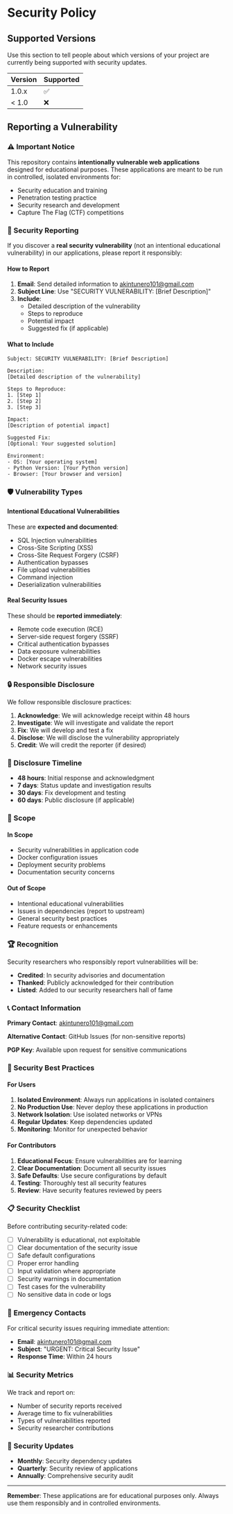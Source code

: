 # Security Policy

## Supported Versions

Use this section to tell people about which versions of your project are currently being supported with security updates.

| Version | Supported          |
| ------- | ------------------ |
| 1.0.x   | :white_check_mark: |
| < 1.0   | :x:                |

## Reporting a Vulnerability

### ⚠️ Important Notice

This repository contains **intentionally vulnerable web applications** designed for educational purposes. These applications are meant to be run in controlled, isolated environments for:

- Security education and training
- Penetration testing practice
- Security research and development
- Capture The Flag (CTF) competitions

### 🚨 Security Reporting

If you discover a **real security vulnerability** (not an intentional educational vulnerability) in our applications, please report it responsibly:

#### How to Report

1. **Email**: Send detailed information to akintunero101@gmail.com
2. **Subject Line**: Use "SECURITY VULNERABILITY: [Brief Description]"
3. **Include**:
   - Detailed description of the vulnerability
   - Steps to reproduce
   - Potential impact
   - Suggested fix (if applicable)

#### What to Include

```
Subject: SECURITY VULNERABILITY: [Brief Description]

Description:
[Detailed description of the vulnerability]

Steps to Reproduce:
1. [Step 1]
2. [Step 2]
3. [Step 3]

Impact:
[Description of potential impact]

Suggested Fix:
[Optional: Your suggested solution]

Environment:
- OS: [Your operating system]
- Python Version: [Your Python version]
- Browser: [Your browser and version]
```

### 🛡️ Vulnerability Types

#### Intentional Educational Vulnerabilities

These are **expected and documented**:

- SQL Injection vulnerabilities
- Cross-Site Scripting (XSS)
- Cross-Site Request Forgery (CSRF)
- Authentication bypasses
- File upload vulnerabilities
- Command injection
- Deserialization vulnerabilities

#### Real Security Issues

These should be **reported immediately**:

- Remote code execution (RCE)
- Server-side request forgery (SSRF)
- Critical authentication bypasses
- Data exposure vulnerabilities
- Docker escape vulnerabilities
- Network security issues

### 🔒 Responsible Disclosure

We follow responsible disclosure practices:

1. **Acknowledge**: We will acknowledge receipt within 48 hours
2. **Investigate**: We will investigate and validate the report
3. **Fix**: We will develop and test a fix
4. **Disclose**: We will disclose the vulnerability appropriately
5. **Credit**: We will credit the reporter (if desired)

### 📅 Disclosure Timeline

- **48 hours**: Initial response and acknowledgment
- **7 days**: Status update and investigation results
- **30 days**: Fix development and testing
- **60 days**: Public disclosure (if applicable)

### 🎯 Scope

#### In Scope

- Security vulnerabilities in application code
- Docker configuration issues
- Deployment security problems
- Documentation security concerns

#### Out of Scope

- Intentional educational vulnerabilities
- Issues in dependencies (report to upstream)
- General security best practices
- Feature requests or enhancements

### 🏆 Recognition

Security researchers who responsibly report vulnerabilities will be:

- **Credited**: In security advisories and documentation
- **Thanked**: Publicly acknowledged for their contribution
- **Listed**: Added to our security researchers hall of fame

### 📞 Contact Information

**Primary Contact**: akintunero101@gmail.com

**Alternative Contact**: GitHub Issues (for non-sensitive reports)

**PGP Key**: Available upon request for sensitive communications

### 🔐 Security Best Practices

#### For Users

1. **Isolated Environment**: Always run applications in isolated containers
2. **No Production Use**: Never deploy these applications in production
3. **Network Isolation**: Use isolated networks or VPNs
4. **Regular Updates**: Keep dependencies updated
5. **Monitoring**: Monitor for unexpected behavior

#### For Contributors

1. **Educational Focus**: Ensure vulnerabilities are for learning
2. **Clear Documentation**: Document all security issues
3. **Safe Defaults**: Use secure configurations by default
4. **Testing**: Thoroughly test all security features
5. **Review**: Have security features reviewed by peers

### 📋 Security Checklist

Before contributing security-related code:

- [ ] Vulnerability is educational, not exploitable
- [ ] Clear documentation of the security issue
- [ ] Safe default configurations
- [ ] Proper error handling
- [ ] Input validation where appropriate
- [ ] Security warnings in documentation
- [ ] Test cases for the vulnerability
- [ ] No sensitive data in code or logs

### 🚨 Emergency Contacts

For critical security issues requiring immediate attention:

- **Email**: akintunero101@gmail.com
- **Subject**: "URGENT: Critical Security Issue"
- **Response Time**: Within 24 hours

### 📊 Security Metrics

We track and report on:

- Number of security reports received
- Average time to fix vulnerabilities
- Types of vulnerabilities reported
- Security researcher contributions

### 🔄 Security Updates

- **Monthly**: Security dependency updates
- **Quarterly**: Security review of applications
- **Annually**: Comprehensive security audit

---

**Remember**: These applications are for educational purposes only. Always use them responsibly and in controlled environments. 